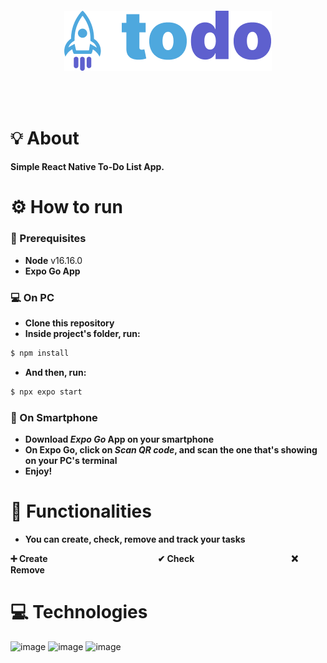 <br /><br />

<h4 align="center">
<img src="./src/assets/logo.png" align="center"/>
</h4>
<br /><br />

# 💡 About

**Simple React Native To-Do List App.**

# ⚙️ How to run

### 📃 Prerequisites

- **Node** v16.16.0
- **Expo Go App**

### :computer: On PC

- **Clone this repository**
- **Inside project's folder, run:**

```bash
$ npm install
```

- **And then, run:**

```bash
$ npx expo start
```

### :iphone: On Smartphone

- **Download _Expo Go_ App on your smartphone** </br>
- **On Expo Go, click on _Scan QR code_, and scan the one that's showing on your PC's terminal** </br>
- **Enjoy!**

# 📲 Functionalities

- **You can create, check, remove and track your tasks**

**➕ Create**                
         **✔ Check**             
         **❌ Remove**

<p align="center">

# 💻 Technologies

![image](https://img.shields.io/badge/TypeScript-007ACC?style=for-the-badge&logo=typescript&logoColor=white) ![image](https://img.shields.io/badge/React_Native-20232A?style=for-the-badge&logo=react&logoColor=61DAFB) ![image](https://img.shields.io/badge/Expo-FFFFFF?style=for-the-badge&logo=expo&logoColor=black)
